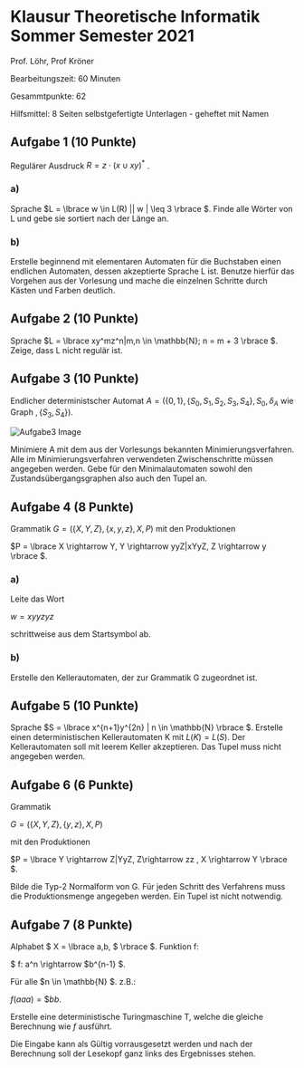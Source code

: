 # Klausur Theoretische Informatik Sommer Semester 2021


Prof. Löhr, Prof Kröner

Bearbeitungszeit: 60 Minuten

Gesammtpunkte: 62

Hilfsmittel: 8 Seiten selbstgefertigte Unterlagen - geheftet mit Namen

## Aufgabe 1 (10 Punkte)

Regulärer Ausdruck $R = z\cdot ( x \cup xy)^*$ . 

### a)

Sprache $L = \lbrace w \in L(R) || w | \leq 3 \rbrace $. Finde alle Wörter von L und gebe sie sortiert nach der Länge an. 

### b)

Erstelle beginnend mit elementaren Automaten für die Buchstaben einen endlichen Automaten, dessen akzeptierte Sprache L ist. Benutze hierfür das Vorgehen aus der Vorlesung und mache die einzelnen Schritte durch Kästen und Farben deutlich.

## Aufgabe 2 (10 Punkte)

Sprache $L = \lbrace xy^mz^n|m,n \in \mathbb{N}; n = m + 3 \rbrace $. Zeige, dass L nicht regulär ist.

## Aufgabe 3 (10 Punkte)


Endlicher deterministscher Automat $A = (\lbrace 0,1\rbrace, \lbrace S_0, S_1,S_2,S_3,S_4 \rbrace , S_0, \delta_A \text{ wie Graph }, \lbrace S_3,S_4 \rbrace)$.


![Aufgabe3 Image](Images/SoSe21_Aufgabe3.png)

Minimiere A mit dem aus der Vorlesungs bekannten Minimierungsverfahren. Alle im Minimierungsverfahren verwendeten Zwischenschritte müssen angegeben werden. Gebe für den Minimalautomaten sowohl den Zustandsübergangsgraphen also auch den Tupel an. 

## Aufgabe 4 (8 Punkte)

Grammatik $G = (\lbrace X, Y,Z \rbrace, \lbrace x,y,z \rbrace, X, P)$ mit den Produktionen 

$P = \lbrace X \rightarrow Y, Y \rightarrow yyZ|xYyZ, Z \rightarrow y \rbrace $.

### a)

Leite das Wort 

$w = xyyzyz$


schrittweise aus dem Startsymbol ab. 

### b)

Erstelle den Kellerautomaten, der zur Grammatik G zugeordnet ist.

## Aufgabe 5 (10 Punkte)

Sprache $S = \lbrace x^{n+1}y^{2n} | n \in \mathbb{N} \rbrace $. Erstelle einen deterministischen Kellerautomaten K mit $L(K) = L(S)$. Der Kellerautomaten soll mit leerem Keller akzeptieren. Das Tupel muss nicht angegeben werden.

## Aufgabe 6 (6 Punkte)

Grammatik 


$G = (\lbrace X,Y,Z \rbrace, \lbrace y,z \rbrace ,X, P )$


mit den Produktionen 

$P = \lbrace Y \rightarrow Z|YyZ, Z\rightarrow zz , X \rightarrow Y \rbrace $.

Bilde die Typ-2 Normalform von G. Für jeden Schritt des Verfahrens muss die Produktionsmenge angegeben werden. Ein Tupel ist nicht notwendig.

## Aufgabe 7 (8 Punkte)

Alphabet $ X = \lbrace a,b, \$ \rbrace $. Funktion f:

$ f: a^n \rightarrow \$b^{n-1} $.


Für alle $n \in \mathbb{N} $. z.B.: 

$f(aaa) = \$bb$.

Erstelle eine deterministische Turingmaschine T, welche die gleiche Berechnung wie $f$ ausführt. 

Die Eingabe kann als Gültig vorrausgesetzt werden und nach der Berechnung soll der Lesekopf ganz links des Ergebnisses stehen.
